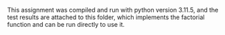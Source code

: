 This assignment was compiled and run with python version 3.11.5, and the test results are attached to this folder, which implements the factorial function and can be run directly to use it.